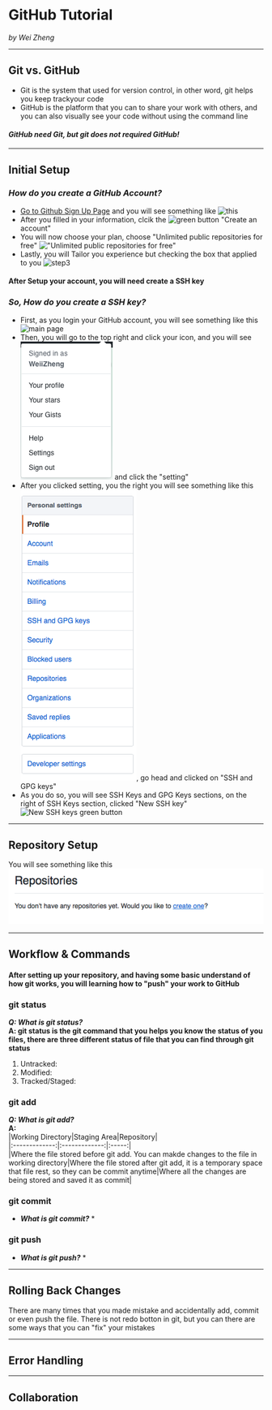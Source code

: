 # GitHub Tutorial

_by Wei Zheng_

---
## Git vs. GitHub
* Git is the system that used for version control, in other word, git helps you keep trackyour code
* GitHub is the platform that you can to share your work with others, and you can also visually see your code without using the command line

#### _GitHub need Git, but git does not required GitHub!_


---
## Initial Setup
### _How do you create a GitHub Account?_
* [Go to Github Sign Up Page](https://github.com/join?source=header) and you will see something like ![this](https://i.imgur.com/Bss1bfG.png)
* After you filled in your information, clcik the ![green button](https://i.imgur.com/AVjzXTR.png?2) "Create an account"
* You will now choose your plan, choose "Unlimited public repositories for free" !["Unlimited public repositories for free"](https://i.imgur.com/24WC8iQ.png?2)  
* Lastly, you will Tailor you experience but checking the box that applied to you ![step3](https://i.imgur.com/buAqdYv.png?2)  
#### After Setup your account, you will need create a SSH key  
### _So, How do you create a SSH key?_
* First, as you login your GitHub account, you will see something like this ![main page](github-homepage)
* Then, you will go to the top right and click your icon, and you will see ![icon](icon.png) and click the "setting"
* After you clicked setting, you the right you will see something like this ![SHH key setting](setting-page.png), go head and clicked on "SSH and GPG keys"
* As you do so, you will see SSH Keys and GPG Keys sections, on the right of SSH Keys section, clicked "New SSH key" ![New SSH keys green button](https://i.imgur.com/N2Gmfzd.png)


---
## Repository Setup
You will see something like this ![this](repo-setup.png)



---
## Workflow & Commands
#### After setting up your repository, and having some basic understand of how git works, you will learning how to "push" your work to GitHub


### git status
_**Q: What is git status?**_  
**A: git status is the git command that you helps you know the status of you files, there are three different status of file that you can find through git status**
1. Untracked:
2. Modified:
3. Tracked/Staged:

### git add  
_**Q: What is git add?**_  
**A:**  
|Working Directory|Staging Area|Repository|  
|:-------------:|:-------------:|:-----:|  
|Where the file stored before git add. You can makde changes to the file in working directory|Where the file stored after git add, it is a temporary space that file rest, so they can be commit anytime|Where all the changes are being stored and saved it as commit|
### git commit  
* _**What is git commit?**_
    * 
### git push
* _**What is git push?**_
    * 



---
## Rolling Back Changes
There are many times that you made mistake and accidentally add, commit or even push the file. There is not redo botton in git, but you can there are some ways that you can "fix" your mistakes



---
## Error Handling


---
## Collaboration